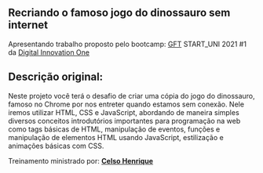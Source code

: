 ## Recriando o famoso jogo do dinossauro sem internet
Apresentando trabalho proposto pelo bootcamp:
[GFT](https://www.gft.com/br/pt/index/) START_UNI 2021 #1 da [Digital Innovation One](https://digitalinnovation.one/)

## Descrição original:
Neste projeto você terá o desafio de criar uma cópia do jogo do dinossauro, famoso no Chrome por nos entreter quando estamos sem conexão. Nele iremos utilizar HTML, CSS e JavaScript, abordando de maneira simples diversos conceitos introdutórios importantes para programação na web como tags básicas de HTML, manipulação de eventos, funções e manipulação de elementos HTML usando JavaScript, estilização e animações básicas com CSS.

Treinamento ministrado por: **[Celso Henrique](https://www.linkedin.com/in/devfrontend/)**
